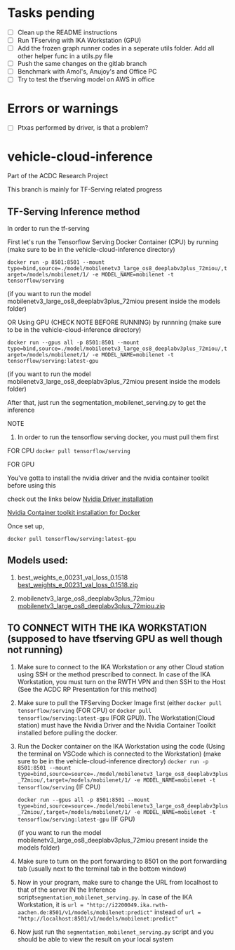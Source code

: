 # Tasks pending

- [ ] Clean up the README instructions
- [ ] Run TFserving with IKA Workstation (GPU) 
- [ ] Add the frozen graph runner codes in a seperate utils folder. Add all other helper func in a utils.py file
- [ ] Push the same changes on the gitlab branch 
- [ ] Benchmark with Amol's, Anujoy's and Office PC
- [ ] Try to test the tfserving model on AWS in office

# Errors or warnings

- [ ] Ptxas performed by driver, is that a problem?


# vehicle-cloud-inference

Part of the ACDC Research Project 

This branch is mainly for TF-Serving related progress

## TF-Serving Inference method

In order to run the tf-serving

First let's run the Tensorflow Serving Docker Container (CPU) by running (make sure to be in the vehicle-cloud-inference directory)

`docker run -p 8501:8501 --mount type=bind,source=./model/mobilenetv3_large_os8_deeplabv3plus_72miou/,target=/models/mobilenet/1/ -e MODEL_NAME=mobilenet -t tensorflow/serving`

(if you want to run the model mobilenetv3_large_os8_deeplabv3plus_72miou present inside the models folder)

OR Using GPU (CHECK NOTE BEFORE RUNNING) by runnning (make sure to be in the vehicle-cloud-inference directory)

`docker run --gpus all -p 8501:8501 --mount type=bind,source=./model/mobilenetv3_large_os8_deeplabv3plus_72miou/,target=/models/mobilenet/1/ -e MODEL_NAME=mobilenet -t tensorflow/serving:latest-gpu`

(if you want to run the model mobilenetv3_large_os8_deeplabv3plus_72miou present inside the models folder)

After that, just run the segmentation_mobilenet_serving.py to get the inference

NOTE
1. In order to run the tensorflow serving docker, you must pull them first

FOR CPU
`docker pull tensorflow/serving` 

FOR GPU 

You've gotta to install the nvidia driver and the nvidia container toolkit before using this

check out the links below
[Nvidia Driver installation](https://linuxconfig.org/how-to-install-the-nvidia-drivers-on-ubuntu-22-04)

[Nvidia Container toolkit installation for Docker](https://docs.nvidia.com/datacenter/cloud-native/container-toolkit/latest/install-guide.html#docker)

Once set up,

`docker pull tensorflow/serving:latest-gpu` 

## Models used:
1. best_weights_e_00231_val_loss_0.1518 [best_weights_e_00231_val_loss_0.1518.zip](https://git.rwth-aachen.de/ika/acdc-research-project-ss23/acdc-research-project-ss23/uploads/e5bdaf3b7aa6d2b59bbd098e55eb079c/best_weights_e_00231_val_loss_0.1518.zip)
   
2. mobilenetv3_large_os8_deeplabv3plus_72miou [mobilenetv3_large_os8_deeplabv3plus_72miou.zip](https://git.rwth-aachen.de/ika/acdc-research-project-ss23/acdc-research-project-ss23/uploads/3f73d5bd57acc307182278c0e0449650/mobilenetv3_large_os8_deeplabv3plus_72miou.zip)

## TO CONNECT WITH THE IKA WORKSTATION (supposed to have tfserving GPU as well though not running)
1. Make sure to connect to the IKA Workstation or any other Cloud station using SSH or the method prescribed to connect. In case of the IKA Workstation, you must turn on the RWTH VPN and then SSH to the Host (See the ACDC RP Presentation for this method)
   
2. Make sure to pull the TFServing Docker Image first (either `docker pull tensorflow/serving` (FOR CPU) or `docker pull tensorflow/serving:latest-gpu` (FOR GPU)). The Workstation(Cloud station) must have the Nvidia Driver and the Nvidia Container Toolkit installed before pulling the docker.
    
3. Run the Docker container on the IKA Workstation using the code (Using the terminal on VSCode which is connected to the Workstation) (make sure to be in the vehicle-cloud-inference directory)
   `docker run -p 8501:8501 --mount type=bind,source=source=./model/mobilenetv3_large_os8_deeplabv3plus_72miou/,target=/models/mobilenet/1/ -e MODEL_NAME=mobilenet -t tensorflow/serving` (IF CPU)
    
   `docker run --gpus all -p 8501:8501 --mount type=bind,source=source=./model/mobilenetv3_large_os8_deeplabv3plus_72miou/,target=/models/mobilenet/1/ -e MODEL_NAME=mobilenet -t tensorflow/serving:latest-gpu` (IF GPU)
    
   (if you want to run the model mobilenetv3_large_os8_deeplabv3plus_72miou present inside the models folder)

4. Make sure to turn on the port forwarding to 8501 on the port forwardiing tab (usually next to the terminal tab in the bottom window)
5. Now in your program, make sure to change the URL from localhost to that of the server IN the Inference script`segmentation_mobilenet_serving.py`. In case of the IKA Workstation, it is
   `url = "http://i2200049.ika.rwth-aachen.de:8501/v1/models/mobilenet:predict"` instead of `url = "http://localhost:8501/v1/models/mobilenet:predict"`
6. Now just run the `segmentation_mobilenet_serving.py` script and you should be able to view the result on your local system
